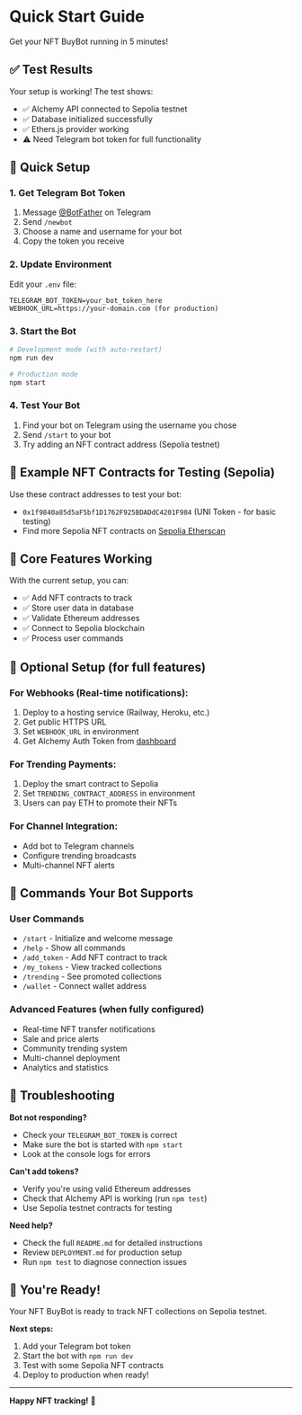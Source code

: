 # Quick Start Guide

Get your NFT BuyBot running in 5 minutes!

## ✅ Test Results

Your setup is working! The test shows:
- ✅ Alchemy API connected to Sepolia testnet
- ✅ Database initialized successfully
- ✅ Ethers.js provider working
- ⚠️ Need Telegram bot token for full functionality

## 🚀 Quick Setup

### 1. Get Telegram Bot Token
1. Message [@BotFather](https://t.me/botfather) on Telegram
2. Send `/newbot`
3. Choose a name and username for your bot
4. Copy the token you receive

### 2. Update Environment
Edit your `.env` file:
```env
TELEGRAM_BOT_TOKEN=your_bot_token_here
WEBHOOK_URL=https://your-domain.com (for production)
```

### 3. Start the Bot
```bash
# Development mode (with auto-restart)
npm run dev

# Production mode
npm start
```

### 4. Test Your Bot
1. Find your bot on Telegram using the username you chose
2. Send `/start` to your bot
3. Try adding an NFT contract address (Sepolia testnet)

## 📱 Example NFT Contracts for Testing (Sepolia)

Use these contract addresses to test your bot:
- `0x1f9840a85d5aF5bf1D1762F925BDADdC4201F984` (UNI Token - for basic testing)
- Find more Sepolia NFT contracts on [Sepolia Etherscan](https://sepolia.etherscan.io/)

## 🎯 Core Features Working

With the current setup, you can:
- ✅ Add NFT contracts to track
- ✅ Store user data in database
- ✅ Validate Ethereum addresses
- ✅ Connect to Sepolia blockchain
- ✅ Process user commands

## 🔧 Optional Setup (for full features)

### For Webhooks (Real-time notifications):
1. Deploy to a hosting service (Railway, Heroku, etc.)
2. Get public HTTPS URL
3. Set `WEBHOOK_URL` in environment
4. Get Alchemy Auth Token from [dashboard](https://dashboard.alchemy.com/notify)

### For Trending Payments:
1. Deploy the smart contract to Sepolia
2. Set `TRENDING_CONTRACT_ADDRESS` in environment
3. Users can pay ETH to promote their NFTs

### For Channel Integration:
- Add bot to Telegram channels
- Configure trending broadcasts
- Multi-channel NFT alerts

## 📖 Commands Your Bot Supports

### User Commands
- `/start` - Initialize and welcome message
- `/help` - Show all commands
- `/add_token` - Add NFT contract to track
- `/my_tokens` - View tracked collections
- `/trending` - See promoted collections
- `/wallet` - Connect wallet address

### Advanced Features (when fully configured)
- Real-time NFT transfer notifications
- Sale and price alerts
- Community trending system
- Multi-channel deployment
- Analytics and statistics

## 🚨 Troubleshooting

**Bot not responding?**
- Check your `TELEGRAM_BOT_TOKEN` is correct
- Make sure the bot is started with `npm start`
- Look at the console logs for errors

**Can't add tokens?**
- Verify you're using valid Ethereum addresses
- Check that Alchemy API is working (run `npm test`)
- Use Sepolia testnet contracts for testing

**Need help?**
- Check the full `README.md` for detailed instructions
- Review `DEPLOYMENT.md` for production setup
- Run `npm test` to diagnose connection issues

## 🎉 You're Ready!

Your NFT BuyBot is ready to track NFT collections on Sepolia testnet. 

**Next steps:**
1. Add your Telegram bot token
2. Start the bot with `npm run dev`  
3. Test with some Sepolia NFT contracts
4. Deploy to production when ready!

---

**Happy NFT tracking!** 🚀